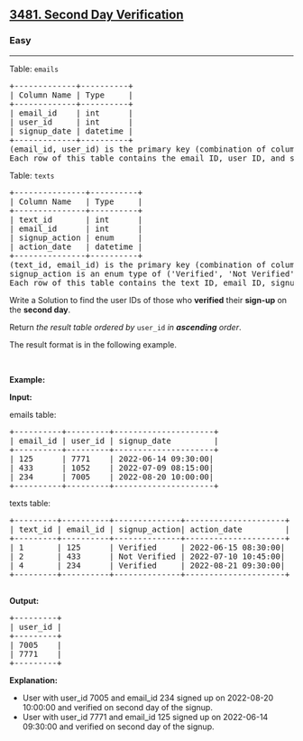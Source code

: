 <h2><a href="https://leetcode.com/problems/second-day-verification">3481. Second Day Verification</a></h2><h3>Easy</h3><hr><p>Table: <code>emails</code></p>

<pre>
+-------------+----------+
| Column Name | Type     | 
+-------------+----------+
| email_id    | int      |
| user_id     | int      |
| signup_date | datetime |
+-------------+----------+
(email_id, user_id) is the primary key (combination of columns with unique values) for this table.
Each row of this table contains the email ID, user ID, and signup date.
</pre>

<p>Table: <code>texts</code></p>

<pre>
+---------------+----------+
| Column Name   | Type     | 
+---------------+----------+
| text_id       | int      |
| email_id      | int      |
| signup_action | enum     |
| action_date   | datetime |
+---------------+----------+
(text_id, email_id) is the primary key (combination of columns with unique values) for this table. 
signup_action is an enum type of (&#39;Verified&#39;, &#39;Not Verified&#39;). 
Each row of this table contains the text ID, email ID, signup action, and action date.
</pre>

<p>Write a Solution to find the user IDs of those who <strong>verified</strong> their <strong>sign-up</strong> on the <strong>second day</strong>.</p>

<p>Return <em>the result table ordered by</em> <code>user_id</code> <em>in <strong>ascending</strong> order</em>.</p>

<p>The result format is in the following example.</p>

<p>&nbsp;</p>
<p><strong class="example">Example:</strong></p>

<div class="example-block">
<p><strong>Input:</strong></p>

<p>emails table:</p>

<pre class="example-io">
+----------+---------+---------------------+
| email_id | user_id | signup_date         |
+----------+---------+---------------------+
| 125      | 7771    | 2022-06-14 09:30:00|
| 433      | 1052    | 2022-07-09 08:15:00|
| 234      | 7005    | 2022-08-20 10:00:00|
+----------+---------+---------------------+
</pre>

<p>texts table:</p>

<pre class="example-io">
+---------+----------+--------------+---------------------+
| text_id | email_id | signup_action| action_date         |
+---------+----------+--------------+---------------------+
| 1       | 125      | Verified     | 2022-06-15 08:30:00|
| 2       | 433      | Not Verified | 2022-07-10 10:45:00|
| 4       | 234      | Verified     | 2022-08-21 09:30:00|
+---------+----------+--------------+---------------------+
    </pre>

<p><strong>Output:</strong></p>

<pre class="example-io">
+---------+
| user_id |
+---------+
| 7005    |
| 7771    |
+---------+
</pre>

<p><strong>Explanation:</strong></p>

<ul>
	<li>User with user_id 7005 and email_id 234 signed up on 2022-08-20 10:00:00 and&nbsp;verified on second day of the signup.</li>
	<li>User with user_id 7771 and email_id 125 signed up on 2022-06-14 09:30:00 and&nbsp;verified on second day of the signup.</li>
</ul>
</div>
